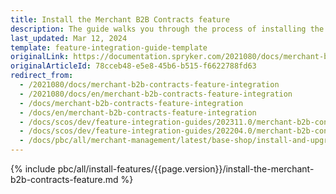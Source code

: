 ```yaml
---
title: Install the Merchant B2B Contracts feature
description: The guide walks you through the process of installing the Merchant Contracts feature into the project.
last_updated: Mar 12, 2024
template: feature-integration-guide-template
originalLink: https://documentation.spryker.com/2021080/docs/merchant-b2b-contracts-feature-integration
originalArticleId: 78cceb48-e5e8-45b6-b515-f6622788fd63
redirect_from:
  - /2021080/docs/merchant-b2b-contracts-feature-integration
  - /2021080/docs/en/merchant-b2b-contracts-feature-integration
  - /docs/merchant-b2b-contracts-feature-integration
  - /docs/en/merchant-b2b-contracts-feature-integration
  - /docs/scos/dev/feature-integration-guides/202311.0/merchant-b2b-contracts-feature-integration.html
  - /docs/scos/dev/feature-integration-guides/202204.0/merchant-b2b-contracts-feature-integration.html
  - /docs/pbc/all/merchant-management/latest/base-shop/install-and-upgrade/install-the-merchant-b2b-contracts-feature.html
---
```


{% include pbc/all/install-features/{{page.version}}/install-the-merchant-b2b-contracts-feature.md %} <!-- To edit, see /_includes/pbc/all/install-features/202404.0/install-the-merchant-b2b-contracts-feature.md -->
